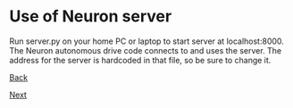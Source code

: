 # Use of Neuron server
Run server.py on your home PC or laptop to start server at localhost:8000.
The Neuron autonomous drive code connects to and uses the server. The address for the server is hardcoded in that file, so be sure to change it.

[Back](https://github.com/EricLBuehler/The-Neuron/tree/master/neuron-ai)

[Next](https://github.com/EricLBuehler/The-Neuron/tree/master/neuron-autonomous-drive)
